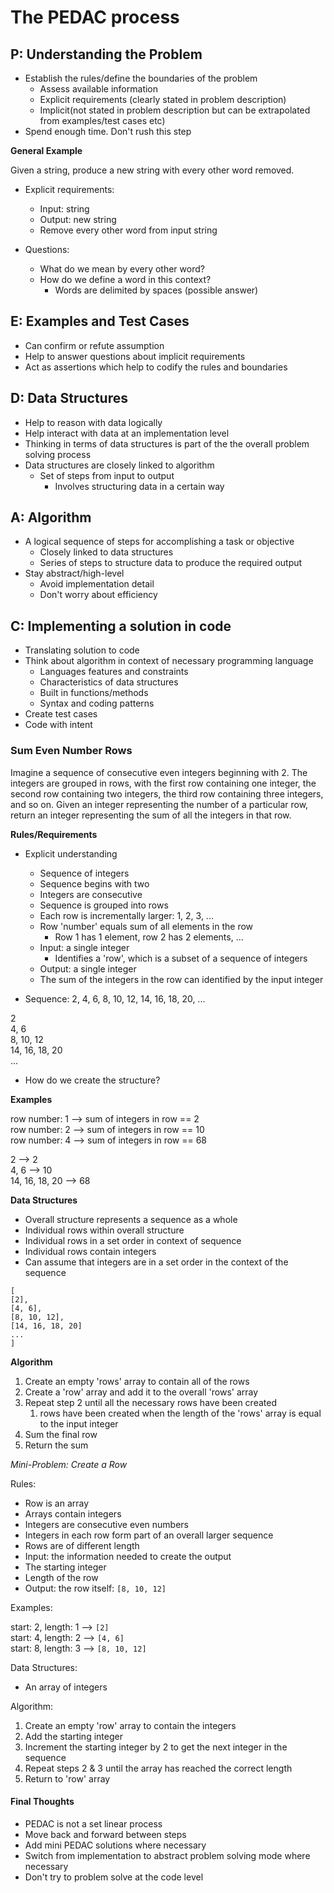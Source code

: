 # The PEDAC process

## P: Understanding the Problem

- Establish the rules/define the boundaries of the problem
  - Assess available information
  - Explicit requirements (clearly stated in problem description)
  - Implicit(not stated in problem description but can be extrapolated from examples/test cases etc)
- Spend enough time. Don't rush this step

**General Example**

Given a string, produce a new string with every other word removed.

- Explicit requirements:

  - Input: string
  - Output: new string
  - Remove every other word from input string

- Questions:
  - What do we mean by every other word?
  - How do we define a word in this context?
    - Words are delimited by spaces (possible answer)

## E: Examples and Test Cases

- Can confirm or refute assumption
- Help to answer questions about implicit requirements
- Act as assertions which help to codify the rules and boundaries

## D: Data Structures

- Help to reason with data logically
- Help interact with data at an implementation level
- Thinking in terms of data structures is part of the the overall problem solving process
- Data structures are closely linked to algorithm
  - Set of steps from input to output
    - Involves structuring data in a certain way

## A: Algorithm

- A logical sequence of steps for accomplishing a task or objective
  - Closely linked to data structures
  - Series of steps to structure data to produce the required output
- Stay abstract/high-level
  - Avoid implementation detail
  - Don't worry about efficiency

## C: Implementing a solution in code

- Translating solution to code
- Think about algorithm in context of necessary programming language
  - Languages features and constraints
  - Characteristics of data structures
  - Built in functions/methods
  - Syntax and coding patterns
- Create test cases
- Code with intent

### Sum Even Number Rows

Imagine a sequence of consecutive even integers beginning with 2. The integers are grouped in rows, with the first row containing one integer, the second row containing two integers, the third row containing three integers, and so on. Given an integer representing the number of a particular row, return an integer representing the sum of all the integers in that row.

**Rules/Requirements**

- Explicit understanding

  - Sequence of integers
  - Sequence begins with two
  - Integers are consecutive
  - Sequence is grouped into rows
  - Each row is incrementally larger: 1, 2, 3, ...
  - Row 'number' equals sum of all elements in the row
    - Row 1 has 1 element, row 2 has 2 elements, ...
  - Input: a single integer
    - Identifies a 'row', which is a subset of a sequence of integers
  - Output: a single integer
  - The sum of the integers in the row can identified by the input integer

- Sequence:
  2, 4, 6, 8, 10, 12, 14, 16, 18, 20, ...

2  
4, 6  
8, 10, 12  
14, 16, 18, 20  
...

- How do we create the structure?

**Examples**

row number: 1 --> sum of integers in row == 2  
row number: 2 --> sum of integers in row == 10  
row number: 4 --> sum of integers in row == 68

2 --> 2  
4, 6 --> 10  
14, 16, 18, 20 --> 68

**Data Structures**

- Overall structure represents a sequence as a whole
- Individual rows within overall structure
- Individual rows in a set order in context of sequence
- Individual rows contain integers
- Can assume that integers are in a set order in the context of the sequence

```
[
[2],
[4, 6],
[8, 10, 12],
[14, 16, 18, 20]
...
]
```

**Algorithm**

1. Create an empty 'rows' array to contain all of the rows
2. Create a 'row' array and add it to the overall 'rows' array
3. Repeat step 2 until all the necessary rows have been created
   1. rows have been created when the length of the 'rows' array is equal to the input integer
4. Sum the final row
5. Return the sum

_Mini-Problem: Create a Row_

Rules:

- Row is an array
- Arrays contain integers
- Integers are consecutive even numbers
- Integers in each row form part of an overall larger sequence
- Rows are of different length
- Input: the information needed to create the output
- The starting integer
- Length of the row
- Output: the row itself: `[8, 10, 12]`

Examples:

start: 2, length: 1 --> `[2]`  
start: 4, length: 2 --> `[4, 6]`  
start: 8, length: 3 --> `[8, 10, 12]`

Data Structures:

- An array of integers

Algorithm:

1. Create an empty 'row' array to contain the integers
2. Add the starting integer
3. Increment the starting integer by 2 to get the next integer in the sequence
4. Repeat steps 2 & 3 until the array has reached the correct length
5. Return to 'row' array

#### Final Thoughts

- PEDAC is not a set linear process
- Move back and forward between steps
- Add mini PEDAC solutions where necessary
- Switch from implementation to abstract problem solving mode where necessary
- Don't try to problem solve at the code level

